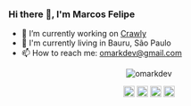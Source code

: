 ### Hi there :metal:, I'm Marcos Felipe

- 🔭 I’m currently working on [Crawly](https://github.com/crawly)
- :city_sunrise: I'm currently living in Bauru, São Paulo
- 📫 How to reach me: omarkdev@gmail.com

<p align="center">
  <img src="https://github-readme-stats.vercel.app/api?username=omarkdev&show_icons=true" alt="omarkdev"/> 
</p>
<p align="center">
<a href="https://codepen.io/omarkdev" target="blank"><img align="center" src="https://cdn.jsdelivr.net/npm/simple-icons@3.0.1/icons/codepen.svg" alt="omarkdev" height="20" width="20" /></a>
<a href="https://twitter.com/omarkdev" target="blank"><img align="center" src="https://cdn.jsdelivr.net/npm/simple-icons@3.0.1/icons/twitter.svg" alt="omarkdev" height="20" width="20" /></a>
<a href="https://linkedin.com/in/omarkdev" target="blank"><img align="center" src="https://cdn.jsdelivr.net/npm/simple-icons@3.0.1/icons/linkedin.svg" alt="omarkdev" height="20" width="20" /></a>
<a href="https://instagram.com/mmmarcosfelipe" target="blank"><img align="center" src="https://cdn.jsdelivr.net/npm/simple-icons@3.0.1/icons/instagram.svg" alt="mmmarcosfelipe" height="20" width="20" /></a>
</p>
